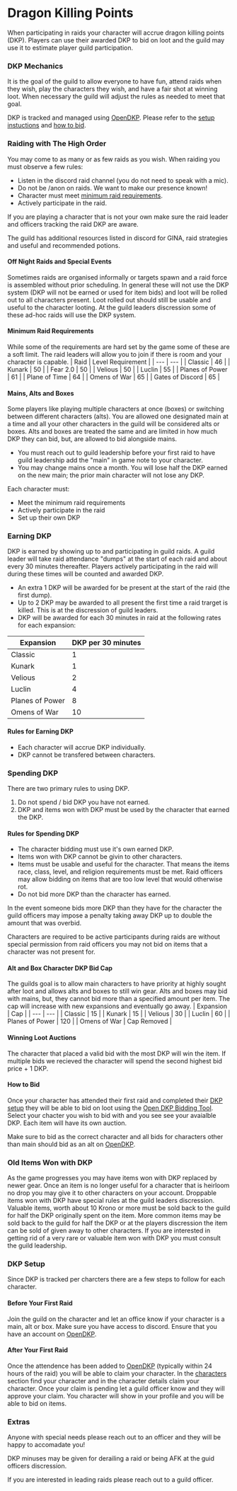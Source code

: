 # Dragon Killing Points
When participating in raids your character will accrue dragon killing points (DKP). Players can use their awarded DKP to bid on loot and the guild may use it to estimate player guild participation.

### DKP Mechanics
It is the goal of the guild to allow everyone to have fun, attend raids when they wish, play the characters they wish, and have a fair shot at winning loot. When necessary the guild will adjust the rules as needed to meet that goal.

DKP is tracked and managed using [OpenDKP](https://thehighorder.opendkp.com). Please refer to the [setup instuctions](#dkp-setup) and [how to bid](#how-to-bid).

### Raiding with The High Order
You may come to as many or as few raids as you wish. When raiding you must observe a few rules:
* Listen in the discord raid channel (you do not need to speak with a mic).
* Do not be /anon on raids. We want to make our presence known!
* Character must meet [minimum raid requirements](#minimum-raid-requirements).
* Actively participate in the raid.

If you are playing a character that is not your own make sure the raid leader and officers tracking the raid DKP are aware.

The guild has additional resources listed in discord for GINA, raid strategies and useful and recommended potions.

#### Off Night Raids and Special Events
Sometimes raids are organised informally or targets spawn and a raid force is assembled without prior scheduling. In general these will not use the DKP system (DKP will not be earned or used for item bids) and loot will be rolled out to all characters present. Loot rolled out should still be usable and useful to the character looting. At the guild leaders discression some of these ad-hoc raids will use the DKP system.

#### Minimum Raid Requirements
While some of the requirements are hard set by the game some of these are a soft limit. The raid leaders will allow you to join if there is room and your character is capable.
| Raid | Level Requirement |
| --- | --- |
| Classic | 46 |
| Kunark | 50 |
| Fear 2.0 | 50 |
| Velious | 50 |
| Luclin | 55 |
| Planes of Power | 61 |
| Plane of Time | 64 |
| Omens of War | 65 |
| Gates of Discord | 65 |

#### Mains, Alts and Boxes
Some players like playing multiple characters at once (boxes) or switching between different characters (alts). You are allowed one designated main at a time and all your other characters in the guild will be considered alts or boxes. Alts and boxes are treated the same and are limited in how much DKP they can bid, but, are allowed to bid alongside mains.
* You must reach out to guild leadership before your first raid to have guild leadership add the "main" in game note to your character.
* You may change mains once a month. You will lose half the DKP earned on the new main; the prior main character will not lose any DKP.

Each character must:
* Meet the minimum raid requirements
* Actively participate in the raid
* Set up their own DKP

### Earning DKP
DKP is earned by showing up to and participating in guild raids. A guild leader will take raid attendance "dumps" at the start of each raid and about every 30 minutes thereafter. Players actively participating in the raid will during these times will be counted and awarded DKP.
* An extra 1 DKP will be awarded for be present at the start of the raid (the first dump).
* Up to 2 DKP may be awarded to all present the first time a raid trarget is killed. This is at the discression of guild leaders.
* DKP will be awarded for each 30 minutes in raid at the following rates for each expansion:

| Expansion | DKP per 30 minutes |
| --- | --- |
| Classic | 1 |
| Kunark | 1 |
| Velious | 2 |
| Luclin | 4 |
| Planes of Power | 8 |
| Omens of War | 10 |

#### Rules for Earning DKP
* Each character will accrue DKP individually.
* DKP cannot be transfered between characters.

### Spending DKP
There are two primary rules to using DKP.
1) Do not spend / bid DKP you have not earned.
2) DKP and items won with DKP must be used by the character that earned the DKP.

#### Rules for Spending DKP
* The character bidding must use it's own earned DKP.
* Items won with DKP cannot be givin to other characters.
* Items must be usable and useful for the character. That means the items race, class, level, and religion requirements must be met. Raid officers may allow bidding on items that are too low level that would otherwise rot.
* Do not bid more DKP than the character has earned.

In the event someone bids more DKP than they have for the character the guild officers may impose a penalty taking away DKP up to double the amount that was overbid.

Characters are required to be active participants during raids are without special permission from raid officers you may not bid on items that a character was not present for.

#### Alt and Box Character DKP Bid Cap
The guilds goal is to allow main characters to have priority at highly sought after loot and allows alts and boxes to still win gear. Alts and boxes may bid with mains, but, they cannot bid more than a specified amount per item. The cap will increase with new expansions and eventually go away.
| Expansion | Cap |
| --- | --- |
| Classic | 15 |
| Kunark | 15 |
| Velious | 30 |
| Luclin | 60 |
| Planes of Power | 120 |
| Omens of War | Cap Removed |

#### Winning Loot Auctions
The character that placed a valid bid with the most DKP will win the item. If multiple bids we recieved the character will spend the second highest bid price + 1 DKP.

#### How to Bid
Once your character has attended their first raid and completed their [DKP setup](#dkp-setup) they will be able to bid on loot using the [Open DKP Bidding Tool](https://thehighorder.opendkp.com/#/bid). Select your chacter you wish to bid with and you see see your avaialble DKP. Each item will have its own auction.

Make sure to bid as the correct character and all bids for characters other than main should bid as an alt on [OpenDKP](https://thehighorder.opendkp.com/#/bid).

### Old Items Won with DKP
As the game progresses you may have items won with DKP replaced by newer gear. Once an item is no longer useful for a character that is heirloom no drop you may give it to other characters on your account. Droppable items won with DKP have special rules at the guild leaders discression. Valuable items, worth about 10 Krono or more must be sold back to the guild for half the DKP originally spent on the item. More common items may be sold back to the guild for half the DKP or at the players discression the item can be sold of given away to other characters. If you are interested in getting rid of a very rare or valuable item won with DKP you must consult the guild leadership.

### DKP Setup
Since DKP is tracked per charcters there are a few steps to follow for each character.

#### Before Your First Raid
Join the guild on the character and let an office know if your character is a main, alt or box. Make sure you have access to discord. Ensure that you have an account on [OpenDKP](https://thehighorder.opendkp.com).

#### After Your First Raid
Once the attendence has been added to [OpenDKP](https://thehighorder.opendkp.com) (typically within 24 hours of the raid) you will be able to claim your character. In the [characters](https://thehighorder.opendkp.com/#/characters) section find your character and in the character details claim your character. Once your claim is pending let a guild officer know and they will approve your claim. You character will show in your profile and you will be able to bid on items.

### Extras
Anyone with special needs please reach out to an officer and they will be happy to accomadate you!

DKP minuses may be given for derailing a raid or being AFK at the guid officers discression.

If you are interested in leading raids please reach out to a guild officer.
